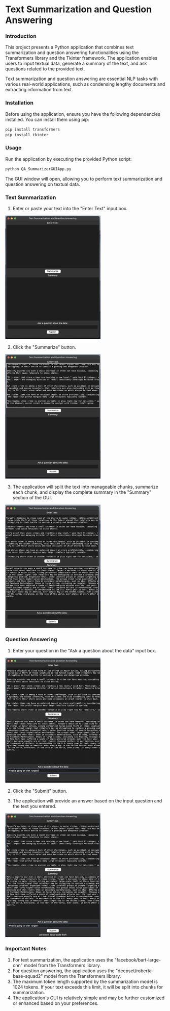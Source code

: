 # Text Summarization and Question Answering

### Introduction
This project presents a Python application that combines text summarization and question answering functionalities using the Transformers library and the Tkinter framework. The application enables users to input textual data, generate a summary of the text, and ask questions related to the provided text.

Text summarization and question answering are essential NLP tasks with various real-world applications, such as condensing lengthy documents and extracting information from text.

### Installation
Before using the application, ensure you have the following dependencies installed. You can install them using pip:

```python
pip install transformers
pip install tkinter
```
### Usage

Run the application by executing the provided Python script:

```python
python QA_SummarizerGUIApp.py
```
The GUI window will open, allowing you to perform text summarization and question answering on textual data.

### Text Summarization
1. Enter or paste your text into the "Enter Text" input box.
<img src="https://github.com/gonzalovaldenebro/NaturalLanguageProcessing-Portfolio/blob/4a8916d4e0ce8b5ccdff7232815783a8f97b4d93/Part%202%20-%20Classical%20Algorithms/Project/Screenshot%202023-09-27%20at%2014.39.19.png" alt="Alt text" width="300"/>

2. Click the "Summarize" button.

<img src="https://github.com/gonzalovaldenebro/NaturalLanguageProcessing-Portfolio/blob/af5d533c770146681606ee2000d1257b22dcd12d/Part%202%20-%20Classical%20Algorithms/Project/Screenshot%202023-09-27%20at%2014.41.18.png" alt="Alt text" width="300"/>

3. The application will split the text into manageable chunks, summarize each chunk, and display the complete summary in the "Summary" section of the GUI.

<img src="https://github.com/gonzalovaldenebro/NaturalLanguageProcessing-Portfolio/blob/af5d533c770146681606ee2000d1257b22dcd12d/Part%202%20-%20Classical%20Algorithms/Project/Screenshot%202023-09-27%20at%2014.42.07.png" width="300"/>

### Question Answering
1. Enter your question in the "Ask a question about the data" input box.

<img src="https://github.com/gonzalovaldenebro/NaturalLanguageProcessing-Portfolio/blob/af5d533c770146681606ee2000d1257b22dcd12d/Part%202%20-%20Classical%20Algorithms/Project/Screenshot%202023-09-27%20at%2014.42.37.png" width="300"/>

2. Click the "Submit" button.

3. The application will provide an answer based on the input question and the text you entered.
<img src="https://github.com/gonzalovaldenebro/NaturalLanguageProcessing-Portfolio/blob/af5d533c770146681606ee2000d1257b22dcd12d/Part%202%20-%20Classical%20Algorithms/Project/Screenshot%202023-09-27%20at%2014.43.02.png" width="300"/>

### Important Notes
1. For text summarization, the application uses the "facebook/bart-large-cnn" model from the Transformers library.
2. For question answering, the application uses the "deepset/roberta-base-squad2" model from the Transformers library.
3. The maximum token length supported by the summarization model is 1024 tokens. If your text exceeds this limit, it will be split into chunks for summarization.
4. The application's GUI is relatively simple and may be further customized or enhanced based on your preferences.

































